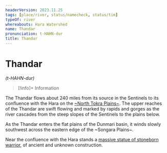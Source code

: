 ```yaml
---
headerVersion: 2023.11.25
tags: [place/river, status/namecheck, status/tim]
typeOf: river
whereabouts: Hara Watershed
name: Thandar
pronunciation: t-HAHN-dur
title: Thandar
---
```

# Thandar
*(t-HAHN-dur)*
>[!info]+ Information
> 
>> 

The Thandar flows about 240 miles from its source in the Sentinels to its confluence with the Hara on the [~North Tokra Plains~](<../../dunmari-basin/north-tokra-plains.md>). The upper reaches of the Thandar are swift flowing and marked by rapids and gorges as the river cascades from the steep slopes of the Sentinels to the plains below. 

As the Thandar enters the flat plains of the Dunmari basin, it winds slowly southwest across the eastern edge of the ~Songara Plains~. 

Near the confluence with the Hara stands a [massive statue of stoneborn warrior](<../../dunmari-basin/stoneborn-statue-dungeon.md>), of ancient and unknown construction. 

